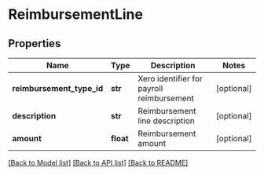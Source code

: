 # ReimbursementLine

## Properties
Name | Type | Description | Notes
------------ | ------------- | ------------- | -------------
**reimbursement_type_id** | **str** | Xero identifier for payroll reimbursement | [optional] 
**description** | **str** | Reimbursement line description | [optional] 
**amount** | **float** | Reimbursement amount | [optional] 

[[Back to Model list]](../README.md#documentation-for-models) [[Back to API list]](../README.md#documentation-for-api-endpoints) [[Back to README]](../README.md)



